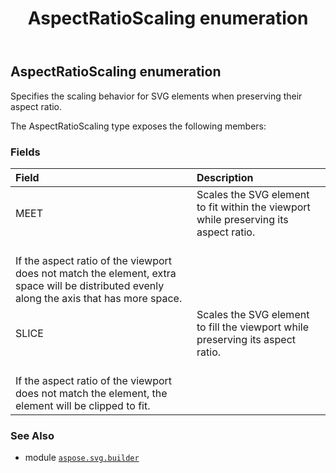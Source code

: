 ﻿---
title: AspectRatioScaling enumeration
second_title: Aspose.SVG for Python via .NET API References
description: 
type: docs
weight: 1240
url: /python-net/aspose.svg.builder/aspectratioscaling/
is_root: false
---

## AspectRatioScaling enumeration

Specifies the scaling behavior for SVG elements when preserving their aspect ratio.



The AspectRatioScaling type exposes the following members:

### Fields
| Field | Description |
| :- | :- |
| MEET | Scales the SVG element to fit within the viewport while preserving its aspect ratio. <br/>If the aspect ratio of the viewport does not match the element, extra space will be distributed evenly along the axis that has more space. |
| SLICE | Scales the SVG element to fill the viewport while preserving its aspect ratio. <br/>If the aspect ratio of the viewport does not match the element, the element will be clipped to fit. |



### See Also
* module [`aspose.svg.builder`](..)
